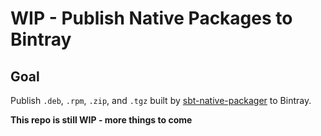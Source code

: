 # WIP - Publish Native Packages to Bintray

## Goal

Publish `.deb`, `.rpm`, `.zip`, and `.tgz` built by [sbt-native-packager](https://github.com/sbt/sbt-native-packager) to Bintray.

__This repo is still WIP - more things to come__
